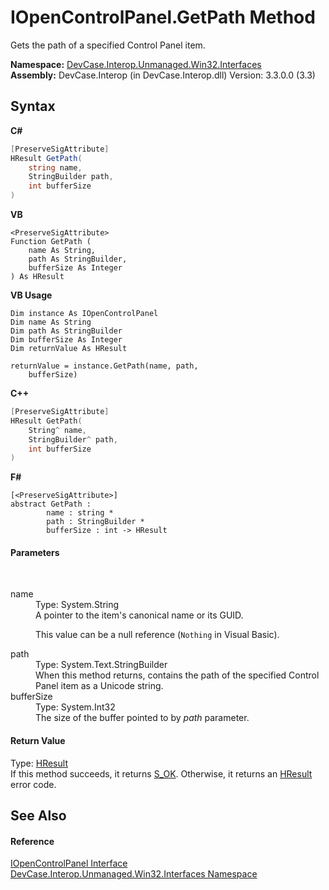 # IOpenControlPanel.GetPath Method 
 

Gets the path of a specified Control Panel item.

**Namespace:**&nbsp;<a href="N_DevCase_Interop_Unmanaged_Win32_Interfaces">DevCase.Interop.Unmanaged.Win32.Interfaces</a><br />**Assembly:**&nbsp;DevCase.Interop (in DevCase.Interop.dll) Version: 3.3.0.0 (3.3)

## Syntax

**C#**<br />
``` C#
[PreserveSigAttribute]
HResult GetPath(
	string name,
	StringBuilder path,
	int bufferSize
)
```

**VB**<br />
``` VB
<PreserveSigAttribute>
Function GetPath ( 
	name As String,
	path As StringBuilder,
	bufferSize As Integer
) As HResult
```

**VB Usage**<br />
``` VB Usage
Dim instance As IOpenControlPanel
Dim name As String
Dim path As StringBuilder
Dim bufferSize As Integer
Dim returnValue As HResult

returnValue = instance.GetPath(name, path, 
	bufferSize)
```

**C++**<br />
``` C++
[PreserveSigAttribute]
HResult GetPath(
	String^ name, 
	StringBuilder^ path, 
	int bufferSize
)
```

**F#**<br />
``` F#
[<PreserveSigAttribute>]
abstract GetPath : 
        name : string * 
        path : StringBuilder * 
        bufferSize : int -> HResult 

```


#### Parameters
&nbsp;<dl><dt>name</dt><dd>Type: System.String<br />A pointer to the item's canonical name or its GUID. 

 This value can be a null reference (`Nothing` in Visual Basic).</dd><dt>path</dt><dd>Type: System.Text.StringBuilder<br />When this method returns, contains the path of the specified Control Panel item as a Unicode string.</dd><dt>bufferSize</dt><dd>Type: System.Int32<br />The size of the buffer pointed to by *path* parameter.</dd></dl>

#### Return Value
Type: <a href="T_DevCase_Interop_Unmanaged_Win32_Enums_HResult">HResult</a><br />If this method succeeds, it returns <a href="T_DevCase_Interop_Unmanaged_Win32_Enums_HResult">S_OK</a>. Otherwise, it returns an <a href="T_DevCase_Interop_Unmanaged_Win32_Enums_HResult">HResult</a> error code.

## See Also


#### Reference
<a href="T_DevCase_Interop_Unmanaged_Win32_Interfaces_IOpenControlPanel">IOpenControlPanel Interface</a><br /><a href="N_DevCase_Interop_Unmanaged_Win32_Interfaces">DevCase.Interop.Unmanaged.Win32.Interfaces Namespace</a><br />